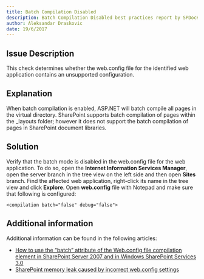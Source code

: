 ```yaml
---
title: Batch Compilation Disabled
description: Batch Compilation Disabled best practices report by SPDocKit determines whether the web.config file for the identified web application contains an unsupported configuration.
author: Aleksandar Draskovic
date: 19/6/2017
---
```

## Issue Description
This check determines whether the web.config file for the identified web application contains an unsupported configuration.
## Explanation
When batch compilation is enabled, ASP.NET will batch compile all pages in the virtual directory. SharePoint supports batch compilation of pages within the _layouts folder; however it does not support the batch compilation of pages in SharePoint document libraries.
## Solution
Verify that the batch mode is disabled in the web.config file for the web application. To do so, open the **Internet Information Services Manager**, open the server branch in the tree view on the left side and then open **Sites** branch. Find the affected web application, right-click its name in the tree view and click **Explore**. Open **web.config** file with Notepad and make sure that following is configured:
```
<compilation batch="false" debug="false">
```
## Additional information 
Additional information can be found in the following articles:
* [How to use the “batch” attribute of the Web.config file compilation element in SharePoint Server 2007 and in Windows SharePoint Services 3.0](https://support.microsoft.com/en-us/help/953459/how-to-use-the-batch-attribute-of-the-web.config-file-compilation-element-in-sharepoint-server-2007-and-in-windows-sharepoint-services-3.0)
* [SharePoint memory leak caused by incorrect web.config settings](https://blogs.technet.microsoft.com/stefan_gossner/2012/07/20/sharepoint-memory-leak-caused-by-incorrect-web-config-settings/)